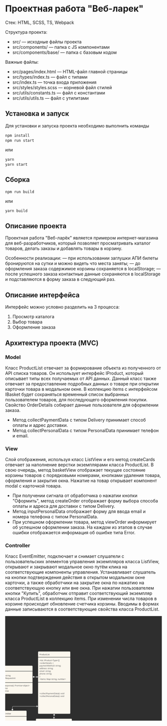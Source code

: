 # Проектная работа "Веб-ларек"

Стек: HTML, SCSS, TS, Webpack

Структура проекта:
- src/ — исходные файлы проекта
- src/components/ — папка с JS компонентами
- src/components/base/ — папка с базовым кодом

Важные файлы:
- src/pages/index.html — HTML-файл главной страницы
- src/types/index.ts — файл с типами
- src/index.ts — точка входа приложения
- src/styles/styles.scss — корневой файл стилей
- src/utils/constants.ts — файл с константами
- src/utils/utils.ts — файл с утилитами

## Установка и запуск
Для установки и запуска проекта необходимо выполнить команды

```
npm install
npm run start
```

или

```
yarn
yarn start
```
## Сборка

```
npm run build
```

или

```
yarn build
```

## Описание проекта

Проектная работа "Веб-ларёк" является примером интернет-магазина для веб-разработчиков, который позволяет просматривать каталог товаров, делать заказы и добавлять товары в корзину.

Особенности реализации:
— при использовании заглушки АПИ билеты бронируются на сутки и можно видеть что места заняты;
— до оформления заказа содержимое корзины сохраняется в localStorage;
— после успешного заказа контактные данные сохраняются в localStorage и подставляются в форму заказа в следующий раз.

## Описание интерфейса

Интерфейс можно условно разделить на 3 процесса:
1. Просмотр каталога
2. Выбор товара
3. Оформление заказа

## Архитектура проекта (MVC)

### Model
Класс ProductList отвечает за формирование объекта из полученного от API списка товаров. Он использует интерфейс IProduct, который описывает типы всех получаемых от API данных. Данный класс также отвечает за предоставление подробных данных о товаре при открытии карточки товара в модальном окне. 
В коллекцию items с интерфейсом IBasket будет сохраняться временный список выбранных пользователем товаров, для последующего оформления покупки. 
Свойство OrderDetails собирает данные пользователя для оформлении заказа. 
* Метод collectPaymentData с типом Delivery принимает способ оплаты и адрес доставки.
* Метод collectPersonalData с типом PersonalData принимает телефон и email.

### View
Слой отображения, используя класс ListView и его метод createCards отвечает за наполнение верстки экземплярами класса ProductList. В свою очередь, метод basketView отображает текущее состояние корзины товаров с порядковыми номерами, кнопками удаления товара, оформления и закрытия окна. Нажатие на товар открывает компонент modal с карточкой товара.
* При получении сигнала от обработчика о нажатии кнопки "Оформить", метод createOrder отображает форму выбора способа оплаты и адреса для доставки с типом Delivery.
* Метод inputPersonalData отображает форму для ввода email и номера телефона с типом PersonalData.
* При успешном оформлении товара, метод viewOrder информирует об успешном оформлении заказа. На каждом из этапов в случае ошибки отображается информация об ошибке типа Error.

### Controller
Класс EventEmitter, подключает и снимает слушатели с пользовательских элементов управления экземпляров класса ListView, открывают и закрывают модальное окно  путём клика на соответствующие компоненты управления. Устанавливает слушатель на кнопки подтверждения действия в открытом модальном окне карточки, а также обработчики на закрытие окна по нажатию на соответствующую кнопку или вне окна. При нажатии пользователем кнопки "Купить", обработчик отправит соответствующий экземпляр класса ProductList в коллекцию items. При изменении числа товаров в корзине происходит обновление счетчика корзины. Вводимы в формах данные записываются в соответствующие свойства класса ProductList.




![Image alt](https://github.com/ozalexander/web-larek-frontend/blob/main/src/images/Web-ларёк.jpg)
